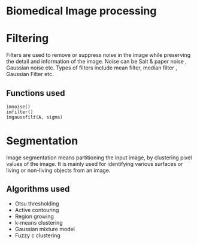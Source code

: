# Biomedical Image processing

# Filtering

Filters are used to remove or suppress noise in the image while preserving the detail and information of the image. Noise can be Salt & paper noise , Gaussian noise etc. Types of filters include mean filter, median filter , Gaussian Filter etc.

## Functions used

```
imnoise()
imfilter()
imgaussfilt(A, sigma)
```

# Segmentation
Image segmentation means partitioning the input image, by clustering pixel values of the image. It is mainly used for identifying various surfaces or living or non-living objects from an image.

## Algorithms used

* Otsu thresholding
* Active contouring
* Region growing
* k-means clustering
* Gaussian mixture model
* Fuzzy c clustering

